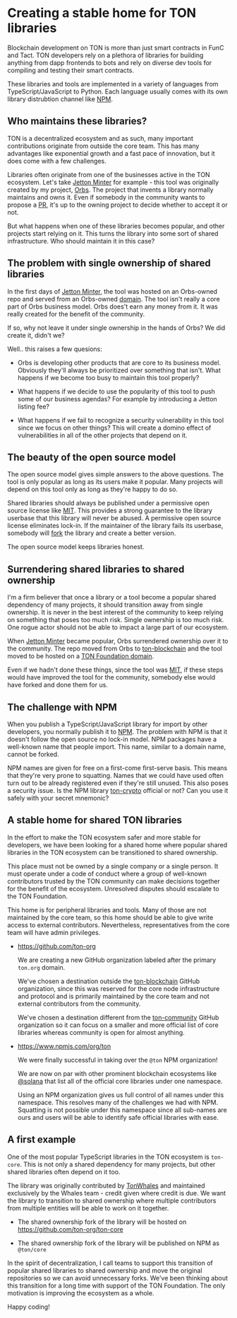 # Creating a stable home for TON libraries

Blockchain development on TON is more than just smart contracts in FunC and Tact. TON developers rely on a plethora of libraries for building anything from dapp frontends to bots and rely on diverse dev tools for compiling and testing their smart contracts.

These libraries and tools are implemented in a variety of languages from TypeScript/JavaScript to Python. Each language usually comes with its own library distrubtion channel like [NPM](https://npmjs.com).

## Who maintains these libraries?

TON is a decentralized ecosystem and as such, many important contributions originate from outside the core team. This has many advantages like exponential growth and a fast pace of innovation, but it does come with a few challenges.

Libraries often originate from one of the businesses active in the TON ecosystem. Let's take [Jetton Minter](https://github.com/ton-blockchain/minter) for example - this tool was originally created by my project, [Orbs](https://orbs.com). The project that invents a library normally maintains and owns it. Even if somebody in the community wants to propose a [PR](https://docs.github.com/en/pull-requests/collaborating-with-pull-requests/proposing-changes-to-your-work-with-pull-requests/creating-a-pull-request), it's up to the owning project to decide whether to accept it or not.

But what happens when one of these libraries becomes popular, and other projects start relying on it. This turns the library into some sort of shared infrastructure. Who should maintain it in this case?

## The problem with single ownership of shared libraries

In the first days of [Jetton Minter](https://github.com/ton-blockchain/minter), the tool was hosted on an Orbs-owned repo and served from an Orbs-owned [domain](https://jetton.live). The tool isn't really a core part of Orbs business model. Orbs does't earn any money from it. It was really created for the benefit of the community.

If so, why not leave it under single ownership in the hands of Orbs? We did create it, didn't we?

Well.. this raises a few quesions:

* Orbs is developing other products that are core to its business model. Obviously they'll always be prioritized over something that isn't. What happens if we become too busy to maintain this tool properly?

* What happens if we decide to use the popularity of this tool to push some of our business agendas? For example by introducing a Jetton listing fee?

* What happens if we fail to recognize a security vulnerability in this tool since we focus on other things? This will create a domino effect of vulnerabilities in all of the other projects that depend on it.

## The beauty of the open source model

The open source model gives simple answers to the above questions. The tool is only popular as long as its users make it popular. Many projects will depend on this tool only as long as they're happy to do so.

Shared libraries should always be published under a permissive open source license like [MIT](https://opensource.org/license/mit). This provides a strong guarantee to the library userbase that this library will never be abused. A permissive open source license eliminates lock-in. If the maintainer of the library fails its userbase, somebody will [fork](https://docs.github.com/en/get-started/quickstart/fork-a-repo) the library and create a better version.

The open source model keeps libraries honest.

## Surrendering shared libraries to shared ownership

I'm a firm believer that once a library or a tool become a popular shared dependency of many projects, it should transition away from single ownership. It is never in the best interest of the community to keep relying on something that poses too much risk. Single ownership is too much risk. One rogue actor should not be able to impact a large part of our ecosystem.

When [Jetton Minter](https://github.com/ton-blockchain/minter) became popular, Orbs surrendered ownership over it to the community. The repo moved from Orbs to [ton-blockchain](https://github.com/ton-blockchain) and the tool moved to be hosted on a [TON Foundation domain](https://minter.ton.org).

Even if we hadn't done these things, since the tool was [MIT](https://github.com/ton-blockchain/minter/blob/main/LICENSE), if these steps would have improved the tool for the community, somebody else would have forked and done them for us.

## The challenge with NPM

When you publish a TypeScript/JavaScript library for import by other developers, you normally publish it to [NPM](https://npmjs.com). The problem with NPM is that it doesn't follow the open source no lock-in model. NPM packages have a well-known name that people import. This name, similar to a domain name, cannot be forked.

NPM names are given for free on a first-come first-serve basis. This means that they're very prone to squatting. Names that we could have used often turn out to be already registered even if they're still unused. This also poses a security issue. Is the NPM library [ton-crypto](https://www.npmjs.com/package/ton-crypto) official or not? Can you use it safely with your secret mnemonic?

## A stable home for shared TON libraries

In the effort to make the TON ecosystem safer and more stable for developers, we have been looking for a shared home where popular shared libraries in the TON ecosystem can be transitioned to shared ownership.

This place must not be owned by a single company or a single person. It must operate under a code of conduct where a group of well-known contributors trusted by the TON community can make decisions together for the benefit of the ecosystem. Unresolved disputes should escalate to the TON Foundation.

This home is for peripheral libraries and tools. Many of those are not maintained by the core team, so this home should be able to give write access to external contributors. Nevertheless, representatives from the core team will have admin privileges.

* https://github.com/ton-org

  We are creating a new GitHub organization labeled after the primary `ton.org` domain.

  We've chosen a destination outside the [ton-blockchain](https://github.com/ton-blockchain) GitHub organization, since this was reserved for the core node infrastructure and protocol and is primarily maintained by the core team and not external contributors from the community.
  
  We've chosen a destination different from the [ton-community](https://github.com/ton-community) GitHub organization so it can focus on a smaller and more official list of core libraries whereas community is open for almost anything.
  
* https://www.npmjs.com/org/ton

  We were finally successful in taking over the `@ton` NPM organization!
  
  We are now on par with other prominent blockchain ecosystems like [@solana](https://www.npmjs.com/org/solana) that list all of the official core libraries under one namespace.
  
  Using an NPM organization gives us full control of all names under this namespace. This resolves many of the challenges we had with NPM. Squatting is not possible under this namespace since all sub-names are ours and users will be able to identify safe official libraries with ease.
  
## A first example

One of the most popular TypeScript libraries in the TON ecosystem is `ton-core`. This is not only a shared dependency for many projects, but other shared libraries often depend on it too.

The library was originally contributed by [TonWhales](https://tonwhales.com) and maintained exclusively by the Whales team - credit given where credit is due. We want the library to transition to shared ownership where multiple contributors from multiple entities will be able to work on it together.

* The shared ownership fork of the library will be hosted on https://github.com/ton-org/ton-core

* The shared ownership fork of the library will be published on NPM as `@ton/core`

In the spirit of decentralization, I call teams to support this transition of popular shared libraries to shared ownership and move the original repositories so we can avoid unnecessary forks. We've been thinking about this transition for a long time with support of the TON Foundation. The only motivation is improving the ecosystem as a whole.

Happy coding!
